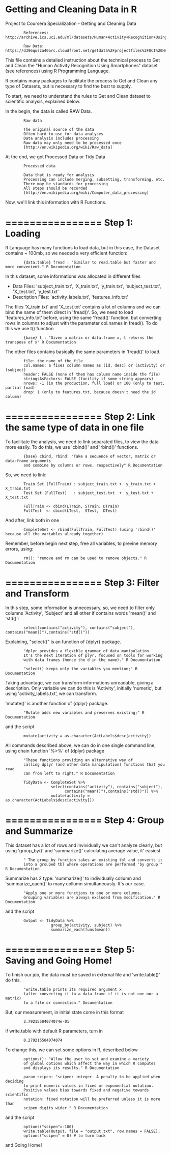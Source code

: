 # Getting and Cleaning Data in R

Project to Coursera Specialization - Getting and Cleaning Data

            References: http://archive.ics.uci.edu/ml/datasets/Human+Activity+Recognition+Using+Smartphones
            
            Raw Data: https://d396qusza40orc.cloudfront.net/getdata%2Fprojectfiles%2FUCI%20HAR%20Dataset.zip 



This file contains a detailed instruction about the technical process to Get and Clean the "Human Activity Recognition Using Smartphones" dataset (see references) using R Programming Language.

R contains many packages to facilitate the process to Get and Clean any type of Datasets, but is necessary to find the best to supply.

To start, we need to understand the rules to Get and Clean dataset to scientific analysis, explained below.

In the begin, the data is called RAW Data.

            Raw data
            
            The original source of the data
            Often hard to use for data analyses
            Data analysis includes processing
            Raw data may only need to be processed once
            [http://en.wikipedia.org/wiki/Raw_data]

At the end, we got Processed Data or Tidy Data
            
            Processed data
            
            Data that is ready for analysis
            Processing can include merging, subsetting, transforming, etc.
            There may be standards for processing
            All steps should be recorded
            [http://en.wikipedia.org/wiki/Computer_data_processing]

Now, we'll link this information with R Functions.

================
Step 1: Loading
================

R Language has many functions to load data, but in this case, the Dataset contains ~ 100mb, so we needed a very efficient function:
            
            {data.table} fread : "Similar to read.table but faster and more convenient." R Documentation

In this dataset, some informations was allocated in different files

- Data Files: 'subject_train.txt', 'X_train.txt', 'y_train.txt', 'subject_test.txt', 'X_test.txt', 'y_test.txt'
- Description Files: 'activity_labels.txt', 'features_info.txt'  

The files 'X_train.txt' and 'X_test.txt' contains a lot of columns and we can bind the name of them direct in 'fread()'. So, we need to load 'features_info.txt' before, using the same 'fread()' function, but converting rows in columns to adjust with the parameter col.names in fread(). To do this we use t() function

            {base} t : "Given a matrix or data.frame x, t returns the transpose of x" R Documentation

The other files contains basically the same parameters in 'fread()' to load.

            file: the name of the file
            col.names: a fixes column names as (id, desc) or (activity) or (subject)
            header: FALSE (none of them has column name inside the file)
            stringsAsFactors: FALSE (facility if some string appears)
            nrows: -1 (in the production, full load) or 100 (only to test, partial load)
            drop: 1 (only to features.txt, because doesn't need the id column)
            
================
Step 2: Link the same type of data in one file
================

To facilitate the analysis, we need to link separated files, to view the data more easily. To do this, we use 'cbind()' and 'rbind()' functions.

            {base} cbind, rbind: "Take a sequence of vector, matrix or data-frame arguments
            and combine by columns or rows, respectively" R Documentation

So, we need to link:

            Train Set (FullTrain) : subject_train.txt +  y_train.txt + X_train.txt
            Test Set (FullTest)   : subject_test.txt  +  y_test.txt +  X_test.txt             

            FullTrain <- cbind(LTrain, STrain, DTrain)
            FullTest  <- cbind(LTest,  STest,  DTest)

And after, link both in one

            CompleteSet <- rbind(FullTrain, FullTest) (using 'rbind()' because all the variables already together)

Remember, before begin next step, free all variables, to previne memory errors, using:

            rm(): "remove and rm can be used to remove objects." R Documentation
            
================
Step 3: Filter and Transform
================

In this step, some information is unnecessary, so, we need to filter only columns 'Activity', 'Subject' and all other if contains words 'mean()' and 'std()':

            select(contains("activity"), contains("subject"), contains("mean()"),contains("std()"))
            
Explaining, "select()" is an function of {dplyr} package.
            
            "dplyr provides a flexible grammar of data manipulation.
            It's the next iteration of plyr, focused on tools for working 
            with data frames (hence the d in the name)." R Documentation
            
            "select() keeps only the variables you mention;" R Documentation
            
Taking advantage, we can transform informations unreadable, giving a description. Only variable we can do this is 'Activity', initially 'numeric', but using 'activity_labels.txt', we can transform.

'mutate()' is another function of {dplyr} package.

            "Mutate adds new variables and preserves existing;" R Documentation
            
and the script

            mutate(activity = as.character(ActLabels$desc[activity])

All commands described above, we can do in one single command line, using chain function '%>%' of {dplyr} package

            "These functions providing an alternative way of 
            calling dplyr (and other data manipulation) functions that you read
            can from left to right." R Documentation
            
            TidyData <- CompleteSet %>%  
                        select(contains("activity"), contains("subject"), 
                              contains("mean()"),contains("std()")) %>%
                        mutate(activity = as.character(ActLabels$desc[activity]))

================
Step 4: Group and Summarize
================

This dataset has a lot of rows and invividually we can't analyze clearly, but using 'group_by()' and 'summarize()' calculating average value, it' easiest.

            " The group_by function takes an existing tbl and converts it
            into a grouped tbl where operations are performed 'by group'" R Documentation
            
Summarize has 2 type: 'summarize()' to individually collumn and 'summarize_each()' to many collumn simultaneously. It's our case.

            "Apply one or more functions to one or more columns. 
            Grouping variables are always excluded from modification." R Documentation
            
and the script

            Output <- TidyData %>% 
                        group_by(activity, subject) %>% 
                        summarize_each(funs(mean))

================
Step 5: Saving and Going Home!
================

To finish our job, the data must be saved in external file and 'write.table()' do this.

            "write.table prints its required argument x 
            (after converting it to a data frame if it is not one nor a matrix) 
            to a file or connection." Documentation
            
But, our measurement, in initial state come in this format

            2.79215504074074e-01

if write.table with default R parameters, turn in

            0.279215504074074
            
To change this, we can set some options in R, described below

            options(): "Allow the user to set and examine a variety
            of global options which affect the way in which R computes
            and displays its results." R Documentation
            
            param scipen: "scipen: integer. A penalty to be applied when deciding
            to print numeric values in fixed or exponential notation. 
            Positive values bias towards fixed and negative towards scientific
            notation: fixed notation will be preferred unless it is more than
            scipen digits wider." R Documentation
            
and the script

            options("scipen"=-100)
            write.table(Output, file = "output.txt", row.names = FALSE);
            options("scipen" = 0) # to turn back
            
            
and Going Home!
